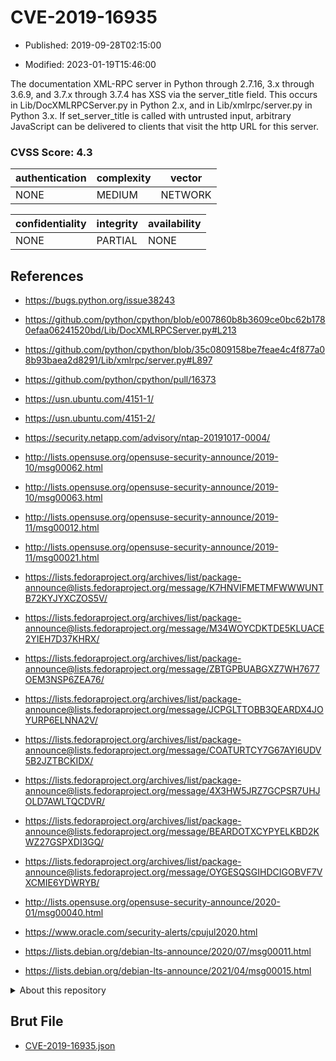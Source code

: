 # CVE-2019-16935

- Published: 2019-09-28T02:15:00

- Modified: 2023-01-19T15:46:00

The documentation XML-RPC server in Python through 2.7.16, 3.x through 3.6.9, and 3.7.x through 3.7.4 has XSS via the server_title field. This occurs in Lib/DocXMLRPCServer.py in Python 2.x, and in Lib/xmlrpc/server.py in Python 3.x. If set_server_title is called with untrusted input, arbitrary JavaScript can be delivered to clients that visit the http URL for this server.

### CVSS Score: **4.3**

| authentication | complexity | vector |
| --- | --- | --- |
| NONE | MEDIUM | NETWORK |

| confidentiality | integrity | availability |
| --- | --- | --- |
| NONE | PARTIAL | NONE |

## References

* https://bugs.python.org/issue38243

* https://github.com/python/cpython/blob/e007860b8b3609ce0bc62b1780efaa06241520bd/Lib/DocXMLRPCServer.py#L213

* https://github.com/python/cpython/blob/35c0809158be7feae4c4f877a08b93baea2d8291/Lib/xmlrpc/server.py#L897

* https://github.com/python/cpython/pull/16373

* https://usn.ubuntu.com/4151-1/

* https://usn.ubuntu.com/4151-2/

* https://security.netapp.com/advisory/ntap-20191017-0004/

* http://lists.opensuse.org/opensuse-security-announce/2019-10/msg00062.html

* http://lists.opensuse.org/opensuse-security-announce/2019-10/msg00063.html

* http://lists.opensuse.org/opensuse-security-announce/2019-11/msg00012.html

* http://lists.opensuse.org/opensuse-security-announce/2019-11/msg00021.html

* https://lists.fedoraproject.org/archives/list/package-announce@lists.fedoraproject.org/message/K7HNVIFMETMFWWWUNTB72KYJYXCZOS5V/

* https://lists.fedoraproject.org/archives/list/package-announce@lists.fedoraproject.org/message/M34WOYCDKTDE5KLUACE2YIEH7D37KHRX/

* https://lists.fedoraproject.org/archives/list/package-announce@lists.fedoraproject.org/message/ZBTGPBUABGXZ7WH7677OEM3NSP6ZEA76/

* https://lists.fedoraproject.org/archives/list/package-announce@lists.fedoraproject.org/message/JCPGLTTOBB3QEARDX4JOYURP6ELNNA2V/

* https://lists.fedoraproject.org/archives/list/package-announce@lists.fedoraproject.org/message/COATURTCY7G67AYI6UDV5B2JZTBCKIDX/

* https://lists.fedoraproject.org/archives/list/package-announce@lists.fedoraproject.org/message/4X3HW5JRZ7GCPSR7UHJOLD7AWLTQCDVR/

* https://lists.fedoraproject.org/archives/list/package-announce@lists.fedoraproject.org/message/BEARDOTXCYPYELKBD2KWZ27GSPXDI3GQ/

* https://lists.fedoraproject.org/archives/list/package-announce@lists.fedoraproject.org/message/OYGESQSGIHDCIGOBVF7VXCMIE6YDWRYB/

* http://lists.opensuse.org/opensuse-security-announce/2020-01/msg00040.html

* https://www.oracle.com/security-alerts/cpujul2020.html

* https://lists.debian.org/debian-lts-announce/2020/07/msg00011.html

* https://lists.debian.org/debian-lts-announce/2021/04/msg00015.html

<details>
<summary>About this repository</summary> 

  This repository is part of the project [Live Hack CVE](https://github.com/Live-Hack-CVE). Main website can be found [www.live-hack.org](https://www.live-hack.org) 
  
  Made by [Sn0wAlice](https://github.com/Sn0wAlice) for the people that care about security and need to have a feed of the latest CVEs. Hope you enjoy it, don't forget to star the repo and follow me on [Twitter](https://twitter.com/Sn0wAlice) and [Github](https://github.com/Sn0wAlice). And that is my [personnal website](https://www.alice-snow.me/)

  - [Home Page](https://github.com/Live-Hack-CVE)
  - [Framework](https://github.com/Live-Hack-CVE/cve-framework)
  - [CVE database](https://github.com/Live-Hack-CVE/full_database)
  - [Changelog](https://github.com/Live-Hack-CVE/Changelog)
</details>

## Brut File

* [CVE-2019-16935.json](https://raw.githubusercontent.com/Live-Hack-CVE/full_database/main/cves/2019/CVE-2019-16935.json)

